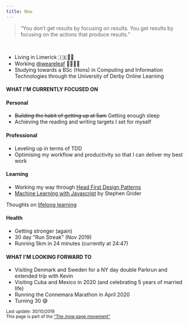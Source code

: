 ```yaml
---
title: Now
---
```


> “You don’t get results by focusing on results. You get results by focusing on the actions that produce results.”

<br/>

<ul class="disc">
  <li>Living in Limerick 🇮🇪🐑🍻</li>
  <li>Working <a href="http://weareleaf.com" target="_blank">@weareleaf</a> 👩🏼‍💻🌿</li>
  <li>Studying towards a BSc (Hons) in Computing and Information Technologies through the University of Derby Online Learning</li>
</ul>

#### WHAT I'M CURRENTLY FOCUSED ON

#### Personal

<ul class="disc">
  <li><del>Building the habit of getting up at 5am</del> Getting enough sleep</li>
  <li>Achieving the reading and writing targets I set for myself</li>
</ul>

#### Professional

<ul class="disc">
  <li>Leveling up in terms of TDD</li>
  <li>Optimising my workflow and productivity so that I can deliver my best work</li>
</ul>

#### Learning

<ul class="disc">
  <li>Working my way through <a href="https://www.oreilly.com/library/view/head-first-design/0596007124/" target="_blank">Head First Design Patterns</a></li>
  <li><a href="https://www.udemy.com/machine-learning-with-javascript/learn/v4/overview" target="_blank">Machine Learning with Javascript</a> by Stephen Grider</li>
</ul>

Thoughts on  <a href="/stash/a-learning-culture/">lifelong learning</a>

#### Health

<ul class="disc">
  <li>Getting stronger (again)</li>
  <li>30 day "Run Streak" (Nov 2019)</li>
  <li>Running 5km in 24 minutes (currently at 24:47)</li>
</ul>

#### WHAT I'M LOOKING FORWARD TO

<ul class="disc">
  <li>Visiting Denmark and Sweden for a NY day double Parkrun and extended trip with Kevin</li>
  <li>Visiting Cuba and Mexico in 2020 (and celebrating 5 years of married life)</li>
  <li>Running the Connemara Marathon in April 2020</li>
  <li>Turning 30 😅</li>
</ul>

<small>Last update: 30/10/2019<br/>
This page is part of the <a href="https://sivers.org/nowff">"The /now page movement"</a></small>
